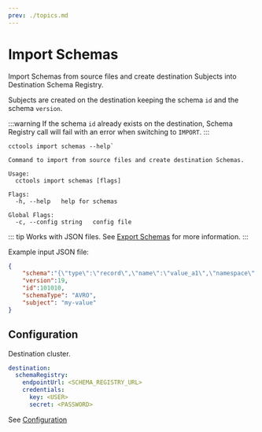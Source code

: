 ```yaml
---
prev: ./topics.md 
---
```

# Import Schemas

Import Schemas from source files and create destination Subjects into Destination Schema Registry.

Subjects are created on the destination keeping the schema `id` and the schema `version`.

:::warning
If the schema `id` already exists on the destination, Schema Registry call will fail with an error when switching to `IMPORT`.
:::

```sh:no-line-numbers
cctools import schemas --help`
```

```sh:no-line-numbers
Command to import from source files and create destination Schemas.

Usage:
  cctools import schemas [flags]

Flags:
  -h, --help   help for schemas

Global Flags:
  -c, --config string   config file
```

::: tip
Works with JSON files. See [Export Schemas](../export/schemas.md) for more information.
:::

Example input JSON file:

```json
{
    "schema":"{\"type\":\"record\",\"name\":\"value_a1\",\"namespace\":\"com.mycorp.mynamespace\",\"fields\":[{\"name\":\"field1\",\"type\":\"string\"}]}",
    "version":19,
    "id":101010,
    "schemaType": "AVRO",
    "subject": "my-value" 
}
```

## Configuration

Destination cluster.

```yaml
destination: 
  schemaRegistry:
    endpointUrl: <SCHEMA_REGISTRY_URL>
    credentials:
      key: <USER>
      secret: <PASSWORD>
```

See [Configuration](../config/README.md)
